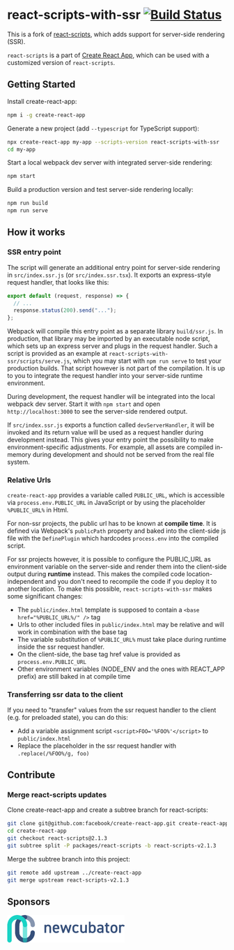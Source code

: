 # react-scripts-with-ssr [![Build Status](https://travis-ci.org/joernb/react-scripts-with-ssr.svg?branch=master)](https://travis-ci.org/joernb/react-scripts-with-ssr)

This is a fork of [react-scripts](https://github.com/facebook/create-react-app/tree/master/packages/react-scripts), which adds support for server-side rendering (SSR).

`react-scripts` is a part of [Create React App](https://github.com/facebook/create-react-app), which can be used with a customized version of `react-scripts`.

## Getting Started

Install create-react-app:
```sh
npm i -g create-react-app
```

Generate a new project (add `--typescript` for TypeScript support):
```sh
npx create-react-app my-app --scripts-version react-scripts-with-ssr
cd my-app
```

Start a local webpack dev server with integrated server-side rendering:
```sh
npm start
```

Build a production version and test server-side rendering locally:
```sh
npm run build
npm run serve
```

## How it works

### SSR entry point

The script will generate an additional entry point for server-side rendering in `src/index.ssr.js` (or `src/index.ssr.tsx`). It exports an express-style request handler, that looks like this:

```js
export default (request, response) => {
  // ...
  response.status(200).send("...");
};
```

Webpack will compile this entry point as a separate library `build/ssr.js`. In production, that library may be imported by an executable node script, which sets up an express server and plugs in the request handler. Such a script is provided as an example at `react-scripts-with-ssr/scripts/serve.js`, which you may start with `npm run serve` to test your production builds. That script however is not part of the compilation. It is up to you to integrate the request handler into your server-side runtime environment.

During development, the request handler will be integrated into the local webpack dev server. Start it with `npm start` and open `http://localhost:3000` to see the server-side rendered output.

If `src/index.ssr.js` exports a function called `devServerHandler`, it will be invoked and its return value will be used as a request handler during development instead. This gives your entry point the possibility to make environment-specific adjustments. For example, all assets are compiled in-memory during development and should not be served from the real file system.

### Relative Urls
`create-react-app` provides a variable called `PUBLIC_URL`, which is accessible via `process.env.PUBLIC_URL` in JavaScript or by using the placeholder `%PUBLIC_URL%` in Html.

For non-ssr projects, the public url has to be known at **compile time**. It is defined via Webpack's `publicPath` property and baked into the client-side js file with the `DefinePlugin` which hardcodes `process.env` into the compiled script.

For ssr projects however, it is possible to configure the PUBLIC_URL as environment variable on the server-side and render them into the client-side output during **runtime** instead. This makes the compiled code location-independent and you don't need to recompile the code if you deploy it to another location. To make this possible, `react-scripts-with-ssr` makes some significant changes:
* The `public/index.html` template is supposed to contain a `<base href="%PUBLIC_URL%/" />` tag
* Urls to other included files in `public/index.html` may be relative and will work in combination with the base tag
* The variable substitution of `%PUBLIC_URL%` must take place during runtime inside the ssr request handler.
* On the client-side, the base tag href value is provided as `process.env.PUBLIC_URL`
* Other environment variables (NODE_ENV and the ones with REACT_APP prefix) are still baked in at compile time

### Transferring ssr data to the client

If you need to "transfer" values from the ssr request handler to the client (e.g. for preloaded state), you can do this:
* Add a variable assignment script `<script>FOO='%FOO%'</script>` to `public/index.html`
* Replace the placeholder in the ssr request handler with `.replace(/%FOO%/g, foo)`


## Contribute

### Merge react-scripts updates

Clone create-react-app and create a subtree branch for react-scripts:

```sh
git clone git@github.com:facebook/create-react-app.git create-react-app
cd create-react-app
git checkout react-scripts@2.1.3
git subtree split -P packages/react-scripts -b react-scripts-v2.1.3
```

Merge the subtree branch into this project:

```sh
git remote add upstream ../create-react-app
git merge upstream react-scripts-v2.1.3
```

## Sponsors

<a href="http://newcubator.com" target="_blank"><img src="sponsor-logo.png"></a>
